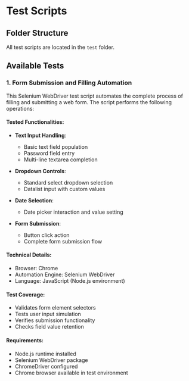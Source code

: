 # Test Scripts

## Folder Structure
All test scripts are located in the `test` folder.

## Available Tests

### 1. Form Submission and Filling Automation

This Selenium WebDriver test script automates the complete process of filling and submitting a web form. The script performs the following operations:

#### Tested Functionalities:
- **Text Input Handling**:
  - Basic text field population
  - Password field entry
  - Multi-line textarea completion

- **Dropdown Controls**:
  - Standard select dropdown selection
  - Datalist input with custom values

- **Date Selection**:
  - Date picker interaction and value setting

- **Form Submission**:
  - Button click action
  - Complete form submission flow

#### Technical Details:
- Browser: Chrome
- Automation Engine: Selenium WebDriver
- Language: JavaScript (Node.js environment)

#### Test Coverage:
- Validates form element selectors
- Tests user input simulation
- Verifies submission functionality
- Checks field value retention

#### Requirements:
- Node.js runtime installed
- Selenium WebDriver package
- ChromeDriver configured
- Chrome browser available in test environment
